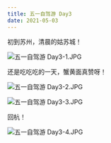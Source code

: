 ```yaml
---
title: 五一自驾游 Day3
date: 2021-05-03
---
```

初到苏州，清晨的姑苏城！

![五一自驾游 Day3-1.JPG](https://cdn.xiaming.com.cn/file/xiamingcomcn/2021/05/五一自驾游+Day3-1.JPG)
<!--more-->
还是吃吃吃的一天，蟹黄面真赞呀！

![五一自驾游 Day3-2.JPG](https://cdn.xiaming.com.cn/file/xiamingcomcn/2021/05/五一自驾游+Day3-2.JPG)

![五一自驾游 Day3-3.JPG](https://cdn.xiaming.com.cn/file/xiamingcomcn/2021/05/五一自驾游+Day3-3.JPG)

回杭！

![五一自驾游 Day3-4.JPG](https://cdn.xiaming.com.cn/file/xiamingcomcn/2021/05/五一自驾游+Day3-4.JPG)
